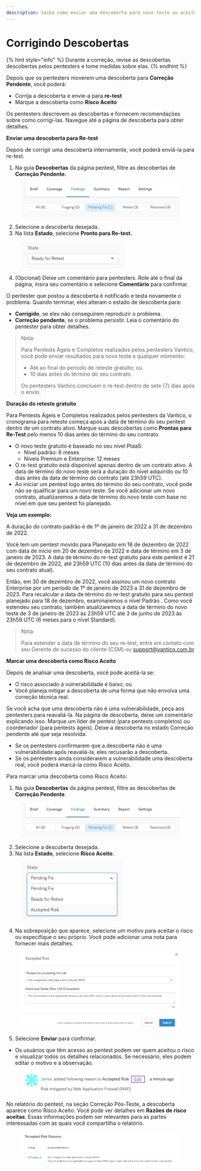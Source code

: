 ```yaml
---
description: Saiba como enviar uma descoberta para novo teste ou aceitá-la.
---
```


# Corrigindo Descobertas

{% hint style="info" %}
Durante a correção, revise as descobertas descobertas pelos pentesters e tome medidas sobre elas.
{% endhint %}



Depois que os pentesters moverem uma descoberta para **Correção Pendente**, você poderá:

* Corrija a descoberta e envie-a para **re-test**
* Marque a descoberta como **Risco Aceito**

Os pentesters descrevem as descobertas e fornecem recomendações sobre como corrigi-las. Navegue até a página de descoberta para obter detalhes.



**Enviar uma descoberta para Re-test**

Depois de corrigir uma descoberta internamente, você poderá enviá-la para re-test.

1. Na guia **Descobertas** da página pentest, filtre as descobertas de **Correção Pendente.**

<figure><img src="../../../.gitbook/assets/FilterPendingFixFindings.png" alt=""><figcaption></figcaption></figure>

2. Selecione a descoberta desejada.
3. Na lista **Estado**, selecione **Pronto para Re-test.**

<figure><img src="../../../.gitbook/assets/ReadyForRetestFinding.png" alt=""><figcaption></figcaption></figure>

4. (Opcional) Deixe um comentário para pentesters. Role até o final da página, insira seu comentário e selecione **Comentário** para confirmar.

O pentester que postou a descoberta é notificado e testa novamente o problema. Quando terminar, eles alteram o estado de descoberta para:

* **Corrigido**, se eles não conseguirem reproduzir o problema.
* **Correção pendente**, se o problema persistir. Leia o comentário do pentester para obter detalhes.



> Nota:
>
> Para Pentests Ágeis e Completos realizados pelos pentesters Vantico, você pode enviar resultados para novo teste a qualquer momento:
>
> * Até ao final do período de reteste gratuito; ou
> * 10 dias antes do término do seu contrato.
>
> Os pentesters Vantico concluem o re-test dentro de sete (7) dias após o envio.



**Duração do reteste gratuito**

Para Pentests Ágeis e Completos realizados pelos pentesters da Vantico, o cronograma para reteste começa após a data de término do seu pentest dentro de um contrato ativo. Marque suas descobertas como **Prontas para Re-Test** pelo menos 10 dias antes do término do seu contrato.

* O novo teste gratuito é baseado no seu nível PtaaS:
  * Nível padrão: 6 meses
  * Níveis Premium e Enterprise: 12 meses
* O re-test gratuito está disponível apenas dentro de um contrato ativo. A data de término do novo teste será a duração do nível adquirido ou 10 dias antes da data de término do contrato (até 23h59 UTC).
* Ao iniciar um pentest logo antes do término do seu contrato, você pode não se qualificar para um novo teste. Se você adicionar um novo contrato, atualizaremos a data de término do novo teste com base no nível em que seu pentest foi planejado.

**Veja um exemplo:**

A duração do contrato padrão é de 1º de janeiro de 2022 a 31 de dezembro de 2022.

Você tem um pentest movido para Planejado em 18 de dezembro de 2022 com data de início em 20 de dezembro de 2022 e data de término em 3 de janeiro de 2023. A data de término do re-test gratuito para este pentest é 21 de dezembro de 2022, até 23h59 UTC (10 dias antes da data de término do seu contrato atual).

Então, em 30 de dezembro de 2022, você assinou um novo contrato Enterprise por um período de 1º de janeiro de 2023 a 31 de dezembro de 2023. Para recalcular a data de término do re-test gratuito para seu pentest planejado para 18 de dezembro, examinaremos o nível Padrão . Como você estendeu seu contrato, também atualizaremos a data de término do novo teste de 3 de janeiro de 2023 às 23h59 UTC até 3 de junho de 2023 às 23h59 UTC (6 meses para o nível Standard).



> Nota:
>
> Para estender a data de término do seu re-test, entre em contato com seu Gerente de sucesso do cliente (CSM) ou [support@vantico.com.br](mailto:support@vantico.com.br)





**Marcar uma descoberta como Risco Aceito**

Depois de analisar uma descoberta, você pode aceitá-la se:

* O risco associado à vulnerabilidade é baixo; ou
* Você planeja mitigar a descoberta de uma forma que não envolva uma correção técnica real.

Se você acha que uma descoberta não é uma vulnerabilidade, peça aos pentesters para reavaliá-la. Na página de descoberta, deixe um comentário explicando isso. Marque um líder de pentest (para pentests completos) ou coordenador (para pentests ágeis). Deixe a descoberta no estado Correção pendente até que seja resolvida.

* Se os pentesters confirmarem que a descoberta não é uma vulnerabilidade após reavaliá-la, eles recusarão a descoberta.
* Se os pentesters ainda considerarem a vulnerabilidade uma descoberta real, você poderá marcá-la como Risco Aceito.



Para marcar uma descoberta como Risco Aceito:

1. Na guia **Descobertas** da página pentest, filtre as descobertas de **Correção Pendente**.

<figure><img src="../../../.gitbook/assets/FilterPendingFixFindings (1).png" alt=""><figcaption></figcaption></figure>

2. Selecione a descoberta desejada.
3. Na lista **Estado**, selecione **Risco Aceito.**

<figure><img src="../../../.gitbook/assets/AcceptedRiskFinding.png" alt=""><figcaption></figcaption></figure>

4. Na sobreposição que aparece, selecione um motivo para aceitar o risco ou especifique o seu próprio. Você pode adicionar uma nota para fornecer mais detalhes.

<figure><img src="../../../.gitbook/assets/AcceptedRiskReason.png" alt=""><figcaption></figcaption></figure>

5. Selecione **Enviar** para confirmar.

* Os usuários que têm acesso ao pentest podem ver quem aceitou o risco e visualizar todos os detalhes relacionados. Se necessário, eles podem editar o motivo e a observação.

<figure><img src="../../../.gitbook/assets/EditAcceptedRisk.png" alt=""><figcaption></figcaption></figure>

No relatório do pentest, na seção Correção Pós-Teste, a descoberta aparece como Risco Aceito. Você pode ver detalhes em **Razões de risco aceitas**. Essas informações podem ser relevantes para as partes interessadas com as quais você compartilha o relatório.

<figure><img src="../../../.gitbook/assets/AcceptedRiskReasons.png" alt=""><figcaption></figcaption></figure>

